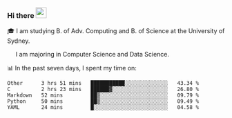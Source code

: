 ### Hi there <a href="#"><img src="https://media.giphy.com/media/hvRJCLFzcasrR4ia7z/giphy.gif" width="25px"></a>

🎓 I am studying B. of Adv. Computing and B. of Science at the University of Sydney.

     I am majoring in Computer Science and Data Science.

📊 In the past seven days, I spent my time on:
<!--START_SECTION:waka-->
```text
Other      3 hrs 51 mins   ███████████░░░░░░░░░░░░░░   43.34 % 
C          2 hrs 23 mins   ██████▓░░░░░░░░░░░░░░░░░░   26.80 % 
Markdown   52 mins         ██▒░░░░░░░░░░░░░░░░░░░░░░   09.79 % 
Python     50 mins         ██▒░░░░░░░░░░░░░░░░░░░░░░   09.49 % 
YAML       24 mins         █░░░░░░░░░░░░░░░░░░░░░░░░   04.58 % 
```
<!--END_SECTION:waka-->
